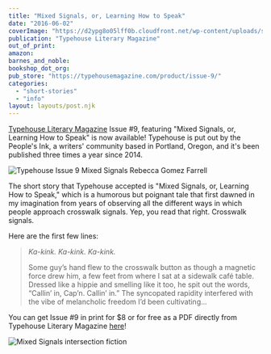 ```yaml
---
title: "Mixed Signals, or, Learning How to Speak"
date: "2016-06-02"
coverImage: "https://d2ypg8o05lff0b.cloudfront.net/wp-content/uploads/sites/3/2016/06/CoverSept2016Big-665x1024.png"
publication: "Typehouse Literary Magazine"
out_of_print:
amazon:
barnes_and_noble:
bookshop_dot_org:
pub_store: "https://typehousemagazine.com/product/issue-9/"
categories:
  - "short-stories"
  - "info"
layout: layouts/post.njk
---
```


[Typehouse Literary Magazine](http://peoples-ink.com/typehouse-literary-magazine/) Issue #9, featuring "Mixed Signals, or, Learning How to Speak" is now available! Typehouse is put out by the People's Ink, a writers' community based in Portland, Oregon, and it's been published three times a year since 2014.

![Typehouse Issue 9 Mixed Signals Rebecca Gomez Farrell](https://d2ypg8o05lff0b.cloudfront.net/wp-content/uploads/sites/3/2016/06/CoverSept2016Big-665x1024.png)

The short story that Typehouse accepted is "Mixed Signals, or, Learning How to Speak," which is a humorous but poignant tale that first dawned in my imagination from years of observing all the different ways in which people approach crosswalk signals. Yep, you read that right. Crosswalk signals.

Here are the first few lines:

> _Ka-kink. Ka-kink. Ka-kink._
>
> Some guy’s hand flew to the crosswalk button as though a magnetic force drew him, a few feet from where I sat at a sidewalk café table. Dressed like a hippie and smelling like it too, he spit out the words, “Callin’ in, Cap’n. Callin’ in.” The syncopated rapidity interfered with the vibe of melancholic freedom I’d been cultivating...

You can get Issue #9 in print for $8 or for free as a PDF directly from Typehouse Literary Magazine [here](https://typehousemagazine.com/product/issue-9/)!

![Mixed Signals intersection fiction](https://d2ypg8o05lff0b.cloudfront.net/wp-content/uploads/sites/3/pages/2013_San_Francisco_025.jpg)
